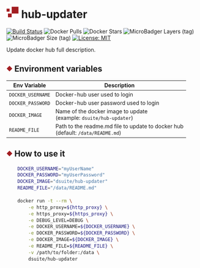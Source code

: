 # ![](https://github.com/docker-suite/artwork/raw/master/logo/png/logo_32.png) hub-updater
[![Build Status](http://jenkins.hexocube.fr/job/docker-suite/job/hub-updater/badge/icon?color=green&style=flat-square)](http://jenkins.hexocube.fr/job/docker-suite/job/hub-updater/)
![Docker Pulls](https://img.shields.io/docker/pulls/dsuite/hub-updater.svg?style=flat-square)
![Docker Stars](https://img.shields.io/docker/stars/dsuite/hub-updater.svg?style=flat-square)
![MicroBadger Layers (tag)](https://img.shields.io/microbadger/layers/dsuite/hub-updater/latest.svg?style=flat-square)
![MicroBadger Size (tag)](https://img.shields.io/microbadger/image-size/dsuite/hub-updater/latest.svg?style=flat-square)
[![License: MIT](https://img.shields.io/badge/License-MIT-brightgreen.svg?style=flat-square)](https://opensource.org/licenses/MIT)

Update docker hub full description.


## ![](https://github.com/docker-suite/artwork/raw/master/various/pin/png/pin_16.png) Environment variables

<table>
 <thead>
  <tr>
   <th>Env Variable</th>
   <th>Description</th>
  </tr>
 </thead>
 <tbody>
  <tr>
   <td><code>DOCKER_USERNAME</code></td>
   <td>Docker-hub user used to login</td>
  </tr>
  <tr>
   <td><code>DOCKER_PASSWORD</code></td>
   <td>Docker-hub user password used to login</td>
  </tr>
  <tr>
   <td><code>DOCKER_IMAGE</code></td>
   <td>Name of the docker image to update<br/>(example: <code>dsuite/hub-updater</code>)</td>
  </tr>
  <tr>
   <td><code>README_FILE</code></td>
   <td>Path to the readme.md file to update to docker hub<br/>(default: <code>/data/README.md</code>)</td>
  </tr>
 </tbody>
</table>


## ![](https://github.com/docker-suite/artwork/raw/master/various/pin/png/pin_16.png) How to use it

```bash
    DOCKER_USERNAME="myUserName" 
    DOCKER_PASSWORD="myUserPassword" 
    DOCKER_IMAGE="dsuite/hub-updater" 
    README_FILE="/data/README.md" 

	docker run -t --rm \
		-e http_proxy=${http_proxy} \
		-e https_proxy=${https_proxy} \
		-e DEBUG_LEVEL=DEBUG \
		-e DOCKER_USERNAME=${DOCKER_USERNAME} \
		-e DOCKER_PASSWORD=${DOCKER_PASSWORD} \
		-e DOCKER_IMAGE=${DOCKER_IMAGE} \
		-e README_FILE=${README_FILE} \
		-v /path/to/folder:/data \
		dsuite/hub-updater
```


[alpine]: http://alpinelinux.org/
[docker-suite]: https://github.com/docker-suite/
[alpine-base]: https://github.com/docker-suite/alpine-base/
